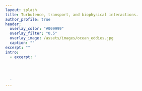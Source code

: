 ```yaml
---
layout: splash
title: Turbulence, transport, and biophysical interactions.
author_profile: true
header:
  overlay_color: "#009999"
  overlay_filter: "0.5"
  overlay_image: /assets/images/ocean_eddies.jpg
  caption: ""
excerpt: ""
intro: 
  - excerpt: '                                                           
  
  
  
  
  '
---
```


